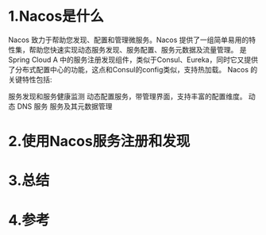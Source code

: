 # 1.Nacos是什么
Nacos 致力于帮助您发现、配置和管理微服务。Nacos 提供了一组简单易用的特性集，帮助您快速实现动态服务发现、服务配置、服务元数据及流量管理。 是Spring Cloud A 中的服务注册发现组件，类似于Consul、Eureka，同时它又提供了分布式配置中心的功能，这点和Consul的config类似，支持热加载。
Nacos 的关键特性包括:

服务发现和服务健康监测
动态配置服务，带管理界面，支持丰富的配置维度。
动态 DNS 服务
服务及其元数据管理
# 2.使用Nacos服务注册和发现
# 3.总结
# 4.参考




